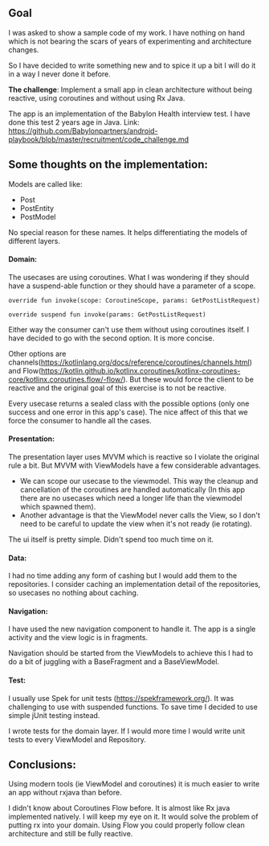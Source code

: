 ## Goal
I was asked to show a sample code of my work. I have nothing on
hand which is not bearing the scars of years of experimenting and
architecture changes. 

So I have decided to write something new and to spice it up a bit I will
do it in a way I never done it before. 

**The challenge**: Implement a small
app in clean architecture without being reactive, using coroutines and
without using Rx Java.

The app is an implementation of the Babylon Health interview test. I
have done this test 2 years age in Java. Link:
https://github.com/Babylonpartners/android-playbook/blob/master/recruitment/code_challenge.md

## Some thoughts on the implementation:

Models are called like:
- Post 
- PostEntity 
- PostModel

No special reason for these names. It helps differentiating the models of
different layers.

#### Domain:
The usecases are using coroutines. What I was wondering if they should
have a suspend-able function or they should have a parameter of a scope.

`override fun invoke(scope: CoroutineScope, params: GetPostListRequest)`

`override suspend fun invoke(params: GetPostListRequest)`

Either way the consumer can't use them without using coroutines
itself. I have decided to go with the second option. It is more concise.

Other options are channels(https://kotlinlang.org/docs/reference/coroutines/channels.html)
and Flow(https://kotlin.github.io/kotlinx.coroutines/kotlinx-coroutines-core/kotlinx.coroutines.flow/-flow/).
But these would force the client to be reactive and the original goal of this exercise is to not be reactive.

Every usecase returns a sealed class with the possible options (only one
success and one error in this app's case). The nice affect of this that
we force the consumer to handle all the cases.

#### Presentation:
The presentation layer uses MVVM which is reactive so I violate the original rule a bit. But MVVM with ViewModels have a few considerable advantages.
- We can scope our usecase to the viewmodel. This way the cleanup and
  cancellation of the coroutines are handled automatically (In this app
  there are no usecases which need a longer life than the viewmodel
  which spawned them).
- Another advantage is that the ViewModel never calls the View, so I don't need to be careful to update the view when it's not ready (ie rotating).

The ui itself is pretty simple. Didn't spend too much time on it.

#### Data:
I had no time adding any form of cashing but I would add them to the
repositories. I consider caching an implementation detail of the
repositories, so usecases no nothing about caching.

#### Navigation:
I have used the new navigation component to handle it. The app is a
single activity and the view logic is in fragments. 

Navigation should be started from the ViewModels to achieve this I had
to do a bit of juggling with a BaseFragment and a BaseViewModel.

#### Test:
I usually use Spek for unit tests (https://spekframework.org/). It was
challenging to use with suspended functions. To save time I decided to
use simple jUnit testing instead.

I wrote tests for the domain layer. If I would more time I would write
unit tests to every ViewModel and Repository.

## Conclusions:
Using modern tools (ie ViewModel and coroutines) it is much easier to
write an app without rxjava than before.

I didn't know about Coroutines Flow before. It is almost like Rx java implemented natively. I will keep my eye on it.
It would solve the problem of putting rx into your domain. Using Flow you could properly follow clean architecture and still be fully reactive.

